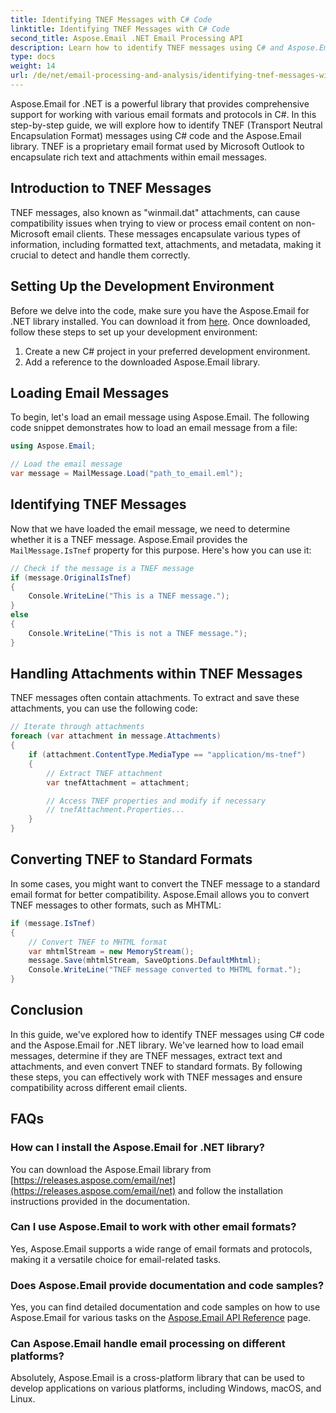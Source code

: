 ```yaml
---
title: Identifying TNEF Messages with C# Code
linktitle: Identifying TNEF Messages with C# Code
second_title: Aspose.Email .NET Email Processing API
description: Learn how to identify TNEF messages using C# and Aspose.Email for .NET. A step-by-step guide with source code and FAQs included.
type: docs
weight: 14
url: /de/net/email-processing-and-analysis/identifying-tnef-messages-with-csharp-code/
---
```


Aspose.Email for .NET is a powerful library that provides comprehensive support for working with various email formats and protocols in C#. In this step-by-step guide, we will explore how to identify TNEF (Transport Neutral Encapsulation Format) messages using C# code and the Aspose.Email library. TNEF is a proprietary email format used by Microsoft Outlook to encapsulate rich text and attachments within email messages.

## Introduction to TNEF Messages

TNEF messages, also known as "winmail.dat" attachments, can cause compatibility issues when trying to view or process email content on non-Microsoft email clients. These messages encapsulate various types of information, including formatted text, attachments, and metadata, making it crucial to detect and handle them correctly.

## Setting Up the Development Environment

Before we delve into the code, make sure you have the Aspose.Email for .NET library installed. You can download it from [here](https://releases.aspose.com/email/net). Once downloaded, follow these steps to set up your development environment:

1. Create a new C# project in your preferred development environment.
2. Add a reference to the downloaded Aspose.Email library.

## Loading Email Messages

To begin, let's load an email message using Aspose.Email. The following code snippet demonstrates how to load an email message from a file:

```csharp
using Aspose.Email;

// Load the email message
var message = MailMessage.Load("path_to_email.eml");
```

## Identifying TNEF Messages

Now that we have loaded the email message, we need to determine whether it is a TNEF message. Aspose.Email provides the `MailMessage.IsTnef` property for this purpose. Here's how you can use it:

```csharp
// Check if the message is a TNEF message
if (message.OriginalIsTnef)
{
    Console.WriteLine("This is a TNEF message.");
}
else
{
    Console.WriteLine("This is not a TNEF message.");
}
```


## Handling Attachments within TNEF Messages

TNEF messages often contain attachments. To extract and save these attachments, you can use the following code:

```csharp
// Iterate through attachments
foreach (var attachment in message.Attachments)
{
    if (attachment.ContentType.MediaType == "application/ms-tnef")
    {
        // Extract TNEF attachment
        var tnefAttachment = attachment;

        // Access TNEF properties and modify if necessary
        // tnefAttachment.Properties...
    }
}
```

## Converting TNEF to Standard Formats

In some cases, you might want to convert the TNEF message to a standard email format for better compatibility. Aspose.Email allows you to convert TNEF messages to other formats, such as MHTML:

```csharp
if (message.IsTnef)
{
    // Convert TNEF to MHTML format
    var mhtmlStream = new MemoryStream();
    message.Save(mhtmlStream, SaveOptions.DefaultMhtml);
    Console.WriteLine("TNEF message converted to MHTML format.");
}
```

## Conclusion

In this guide, we've explored how to identify TNEF messages using C# code and the Aspose.Email for .NET library. We've learned how to load email messages, determine if they are TNEF messages, extract text and attachments, and even convert TNEF to standard formats. By following these steps, you can effectively work with TNEF messages and ensure compatibility across different email clients.


## FAQs

### How can I install the Aspose.Email for .NET library?

You can download the Aspose.Email library from [https://releases.aspose.com/email/net](https://releases.aspose.com/email/net) and follow the installation instructions provided in the documentation.

### Can I use Aspose.Email to work with other email formats?

Yes, Aspose.Email supports a wide range of email formats and protocols, making it a versatile choice for email-related tasks.

### Does Aspose.Email provide documentation and code samples?

Yes, you can find detailed documentation and code samples on how to use Aspose.Email for various tasks on the [Aspose.Email API Reference](https://reference.aspose.com/email/net/) page.

### Can Aspose.Email handle email processing on different platforms?

Absolutely, Aspose.Email is a cross-platform library that can be used to develop applications on various platforms, including Windows, macOS, and Linux.